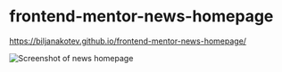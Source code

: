 # frontend-mentor-news-homepage

 https://biljanakotev.github.io/frontend-mentor-news-homepage/



![Screenshot of news homepage](https://i.postimg.cc/rmZNcGMn/biljanakotev-github-io-frontend-mentor-news-homepage-1.png?raw=true "Desktop Screenshot")
